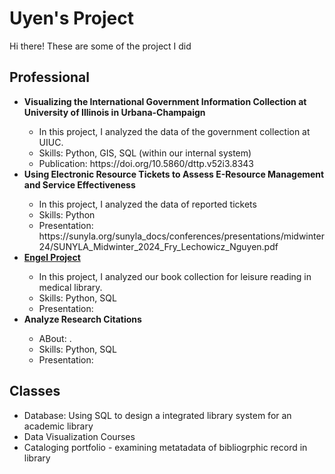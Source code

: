 # Uyen's Project
<p>Hi there! These are some of the project I did </p>

<h2>Professional</h2>
<ul>
  <li><b>Visualizing the International Government Information Collection at University of Illinois in Urbana-Champaign</b></li>
        <ul>
        <li>In this project, I analyzed the data of the government collection at UIUC.</li>
        <li>Skills: Python, GIS, SQL (within our internal system)</li>
        <li>Publication: https://doi.org/10.5860/dttp.v52i3.8343 </li>
      </ul>
  <li><b>Using Electronic Resource Tickets to Assess E-Resource Management and Service Effectiveness</b></li>
        <ul>
        <li>In this project, I analyzed the data of reported tickets</li>
        <li>Skills: Python </li>
        <li>Presentation: https://sunyla.org/sunyla_docs/conferences/presentations/midwinter24/SUNYLA_Midwinter_2024_Fry_Lechowicz_Nguyen.pdf </li>
      </ul>
  <li><b><a href = "https://github.com/uyenn2/engel-public"> Engel Project</a></b></li>  
        <ul>
        <li>In this project, I analyzed our book collection for leisure reading in medical library. </li>
        <li>Skills: Python, SQL </li>
        <li>Presentation: </li>
      </ul>
  <li><b>Analyze Research Citations</b></li>
        <ul>
        <li>ABout: . </li>
        <li>Skills: Python, SQL </li>
        <li>Presentation: </li>
      </ul>
</ul>

<h2>Classes</h2>
<ul>
  <li>Database: Using SQL to design a integrated library system for an academic library</li>
  <li>Data Visualization Courses</li>
  <li>Cataloging portfolio - examining metatadata of bibliogrphic record in library</li>
</ul>
